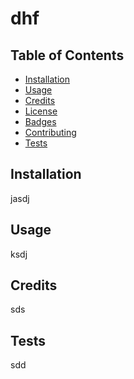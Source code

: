 # dhf




## Table of Contents 
* [Installation](#installation)
* [Usage](#usage)
* [Credits](#credits)
* [License](#license)
* [Badges](#badges)
* [Contributing](#contributing)
* [Tests](#Tests)

## Installation
jasdj

## Usage
ksdj

## Credits
sds









## Tests
sdd